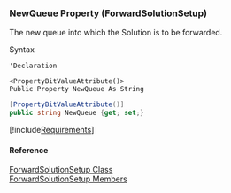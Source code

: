 ﻿### NewQueue Property (ForwardSolutionSetup)

The new queue into which the Solution is to be forwarded.

Syntax

```vbnet
'Declaration

<PropertyBitValueAttribute()>
Public Property NewQueue As String
```

```csharp
[PropertyBitValueAttribute()]
public string NewQueue {get; set;}
```

[!include[Requirements](../partials/requirements.md)]

#### Reference

[ForwardSolutionSetup Class](FChoice.Toolkits.Clarify~FChoice.Toolkits.Clarify.Interfaces.ForwardSolutionSetup.md)  
[ForwardSolutionSetup Members](FChoice.Toolkits.Clarify~FChoice.Toolkits.Clarify.Interfaces.ForwardSolutionSetup_members.md)